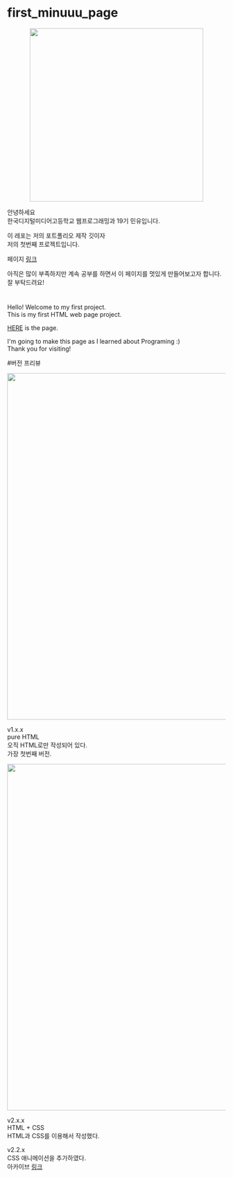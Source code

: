 # first_minuuu_page
<p align="center">
<image width="400px" src="https://imgur.com/X8rRRBf.png"/>
</p>


안녕하세요\
한국디지털미디어고등학교 웹프로그래밍과 19기 민유입니다.


이 레포는 저의 포트폴리오 제작 깃이자\
저의 첫번째 프로젝트입니다.


페이지 [링크](https://min-uuu.github.io/first_minuuu_page/first_minuuu_page.html)


아직은 많이 부족하지만 계속 공부를 하면서 이 페이지를 멋있게 만들어보고자 합니다.\
잘 부탁드려요!

# 

Hello! Welcome to my first project.\
This is my first HTML web page project.

[HERE](https://min-uuu.github.io/first_minuuu_page/first_minuuu_page.html) is the page.

I'm going to make this page as I learned about Programing :)\
Thank you for visiting!



#버전 프리뷰



<p align="center">
<image width="800px" src="https://imgur.com/ZrFcIPA.png"/>
</p>

v1.x.x\
pure HTML\
오직 HTML로만 작성되어 있다.\
가장 첫번째 버전.

<p align="center">
<image width="800px" src="https://imgur.com/ergrSSe.png"/>
</p>

v2.x.x\
HTML + CSS\
HTML과 CSS를 이용해서 작성했다.


v2.2.x\
CSS 애니메이션을 추가하였다.\
아카이브 [링크](https://archive.is/ZeH9s)

